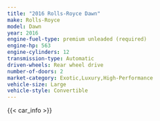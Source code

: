 ```yaml
---
title: "2016 Rolls-Royce Dawn"
make: Rolls-Royce
model: Dawn
year: 2016
engine-fuel-type: premium unleaded (required)
engine-hp: 563
engine-cylinders: 12
transmission-type: Automatic
driven-wheels: Rear wheel drive
number-of-doors: 2
market-category: Exotic,Luxury,High-Performance
vehicle-size: Large
vehicle-style: Convertible
---
```


{{< car_info >}}
